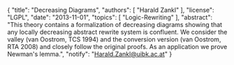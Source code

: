 {
    "title": "Decreasing Diagrams",
    "authors": [
        "Harald Zankl"
    ],
    "license": "LGPL",
    "date": "2013-11-01",
    "topics": [
        "Logic-Rewriting"
    ],
    "abstract": "This theory contains a formalization of decreasing diagrams showing that any locally decreasing abstract rewrite system is confluent. We consider the valley (van Oostrom, TCS 1994) and the conversion version (van Oostrom, RTA 2008) and closely follow the original proofs. As an application we prove Newman's lemma.",
    "notify": "Harald.Zankl@uibk.ac.at"
}